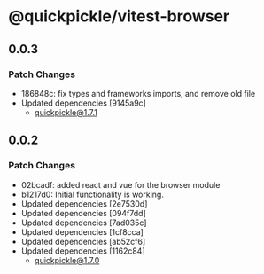 # @quickpickle/vitest-browser

## 0.0.3

### Patch Changes

- 186848c: fix types and frameworks imports, and remove old file
- Updated dependencies [9145a9c]
  - quickpickle@1.7.1

## 0.0.2

### Patch Changes

- 02bcadf: added react and vue for the browser module
- b1217d0: Initial functionality is working.
- Updated dependencies [2e7530d]
- Updated dependencies [094f7dd]
- Updated dependencies [7ad035c]
- Updated dependencies [1cf8cca]
- Updated dependencies [ab52cf6]
- Updated dependencies [1162c84]
  - quickpickle@1.7.0
